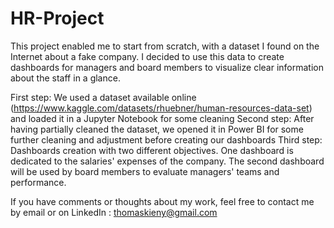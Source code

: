 # HR-Project
This project enabled me to start from scratch, with a dataset I found on the Internet about a fake company. I decided to use this data to create dashboards for managers and board members to visualize clear information about the staff in a glance. 

First step: We used a dataset available online (https://www.kaggle.com/datasets/rhuebner/human-resources-data-set) and loaded it in a Jupyter Notebook for some cleaning
Second step: After having partially cleaned the dataset, we opened it in Power BI for some further cleaning and adjustment before creating our dashboards
Third step: Dashboards creation with two different objectives. One dashboard is dedicated to the salaries' expenses of the company. The second dashboard will be used by board members to evaluate managers' teams and performance. 

If you have comments or thoughts about my work, feel free to contact me by email or on LinkedIn : thomaskieny@gmail.com 
